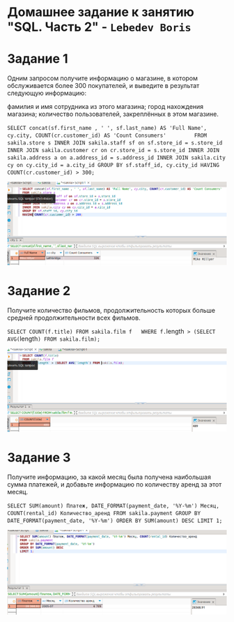 # Домашнее задание к занятию "SQL. Часть 2" - `Lebedev Boris`

# Задание 1

Одним запросом получите информацию о магазине, в котором обслуживается более 300 покупателей, и выведите в результат следующую информацию:

фамилия и имя сотрудника из этого магазина;
город нахождения магазина;
количество пользователей, закреплённых в этом магазине.

`SELECT concat(sf.first_name , ' ', sf.last_name) AS 'Full Name', cy.city, COUNT(cr.customer_id) AS 'Count Consumers'        
FROM sakila.store s
INNER JOIN sakila.staff sf on sf.store_id = s.store_id
INNER JOIN sakila.customer cr on cr.store_id = s.store_id
INNER JOIN sakila.address a on a.address_id = s.address_id
INNER JOIN sakila.city cy on cy.city_id = a.city_id
GROUP BY sf.staff_id, cy.city_id
HAVING COUNT(cr.customer_id) > 300;`


![alt text](https://github.com/bris91/12-04/blob/437abfb6be832c7df463c2dd81fdff3b9d9e59e5/1.png)




# Задание 2
Получите количество фильмов, продолжительность которых больше средней продолжительности всех фильмов.

`SELECT COUNT(f.title)
FROM sakila.film f  
WHERE f.`length` > (SELECT AVG(`length`) FROM sakila.film);`

![alt text](https://github.com/bris91/12-04/blob/437abfb6be832c7df463c2dd81fdff3b9d9e59e5/2.png)


# Задание 3
Получите информацию, за какой месяц была получена наибольшая сумма платежей, и добавьте информацию по количеству аренд за этот месяц.

`SELECT SUM(amount) Платеж, DATE_FORMAT(payment_date, '%Y-%m') Месяц, COUNT(rental_id) Количество_аренд
FROM sakila.payment
GROUP BY DATE_FORMAT(payment_date, '%Y-%m')
ORDER BY SUM(amount) DESC
LIMIT 1;`

![alt text](https://github.com/bris91/12-04/blob/437abfb6be832c7df463c2dd81fdff3b9d9e59e5/3.png)
